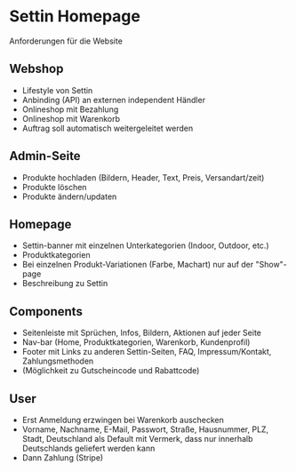# Settin Homepage

Anforderungen für die Website

## Webshop

- Lifestyle von Settin
- Anbinding (API) an externen independent Händler
- Onlineshop mit Bezahlung
- Onlineshop mit Warenkorb
- Auftrag soll automatisch weitergeleitet werden

## Admin-Seite
- Produkte hochladen (Bildern, Header, Text, Preis, Versandart/zeit)
- Produkte löschen
- Produkte ändern/updaten

## Homepage
- Settin-banner mit einzelnen Unterkategorien (Indoor, Outdoor, etc.)
- Produktkategorien
- Bei einzelnen Produkt-Variationen (Farbe, Machart) nur auf der "Show"-page
- Beschreibung zu Settin

## Components
- Seitenleiste mit Sprüchen, Infos, Bildern, Aktionen auf jeder Seite
- Nav-bar (Home, Produktkategorien, Warenkorb, Kundenprofil)
- Footer mit Links zu anderen Settin-Seiten, FAQ, Impressum/Kontakt, Zahlungsmethoden
- (Möglichkeit zu Gutscheincode und Rabattcode)

## User
- Erst Anmeldung erzwingen bei Warenkorb auschecken
- Vorname, Nachname, E-Mail, Passwort, Straße, Hausnummer, PLZ, Stadt, Deutschland als Default mit Vermerk, dass nur innerhalb Deutschlands geliefert werden kann
- Dann Zahlung (Stripe)
